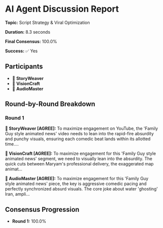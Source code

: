 # AI Agent Discussion Report

**Topic:** Script Strategy & Viral Optimization

**Duration:** 8.3 seconds

**Final Consensus:** 100.0%

**Success:** ✅ Yes

## Participants

- 📝 **StoryWeaver**
- 🎨 **VisionCraft**
- 🎵 **AudioMaster**

## Round-by-Round Breakdown

### Round 1

**📝 StoryWeaver [AGREE]:** To maximize engagement on YouTube, the 'Family Guy style animated news' video needs to lean into the rapid-fire absurdity and punchy visuals, ensuring each comedic beat lands within its allotted time....

**🎨 VisionCraft [AGREE]:** To maximize engagement for this 'Family Guy style animated news' segment, we need to visually lean into the absurdity. The quick cuts between Maryam's professional delivery, the exaggerated map animat...

**🎵 AudioMaster [AGREE]:** To maximize engagement for this 'Family Guy style animated news' piece, the key is aggressive comedic pacing and perfectly synchronized absurd visuals. The core joke about water 'ghosting' Iran, ampli...

## Consensus Progression

- **Round 1:** 100.0%
